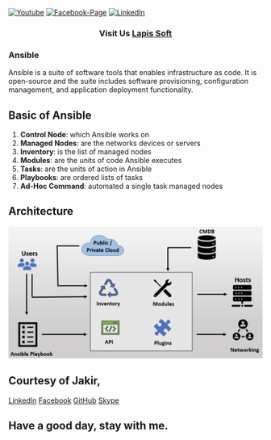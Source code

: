 [![Youtube][youtube-shield]][youtube-url]
[![Facebook-Page][facebook-shield]][facebook-url]
[![LinkedIn][linkedin-shield]][linkedin-url]

<h3 align="center">
   Visit Us <a href="http://www.lapissoft.com">Lapis Soft</a>
</h3>

### Ansible

Ansible is a suite of software tools that enables infrastructure as code. It is open-source and the suite includes software provisioning, configuration management, and application deployment functionality.

## Basic of Ansible

<ol>
   <li><b>Control Node</b>: which Ansible works on</li>
   <li><b>Managed Nodes</b>: are the networks devices or servers</li>
   <li><b>Inventory</b>: is the list of managed nodes</li>
   <li><b>Modules</b>: are the units of code Ansible executes</li>
   <li><b>Tasks</b>: are the units of action in Ansible</li>
   <li><b>Playbooks</b>: are ordered lists of tasks</li>
   <li><b>Ad-Hoc Command</b>: automated a single task managed nodes</li>
</ol>

## Architecture

![Ansible Architecture!](/img/ansible-architecture.png 'ansible-architecture')

## Courtesy of Jakir,

<a href="https://www.linkedin.com/in/jakir-ruet/">LinkedIn</a>
<a href="https://www.facebook.com/jakir.ruet">Facebook</a>
<a href="https://github.com/jakir-ruet">GitHub</a>
<a href="https://web.skype.com/?openPstnPage=true">Skype</a>

## Have a good day, stay with me.

[youtube-shield]: https://img.shields.io/badge/-Youtube-black.svg?style=flat-square&logo=youtube&color=blue&logoColor=red
[youtube-url]: https://www.youtube.com/@LapisSoft/featured
[facebook-shield]: https://img.shields.io/badge/-Facebook-black.svg?style=flat-square&logo=facebook&color=pink&logoColor=blue
[facebook-url]: https://www.facebook.com/GoLapisSoft/
[linkedin-shield]: https://img.shields.io/badge/-LinkedIn-black.svg?style=flat-square&logo=linkedin&colorB=red
[linkedin-url]: https://www.linkedin.com/company/lapis-soft/
